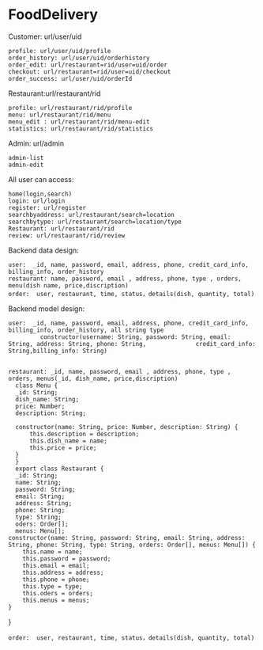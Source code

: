 # FoodDelivery



 Customer: url/user/uid
 
    profile: url/user/uid/profile
    order_history: url/user/uid/orderhistory
    order_edit: url/restaurant=rid/user=uid/order
    checkout: url/restaurant=rid/user=uid/checkout
    order_success: url/user/uid/orderId
 Restaurant:url/restaurant/rid
 
    profile: url/restaurant/rid/profile
    menu: url/restaurant/rid/menu
    menu_edit : url/restaurant/rid/menu-edit
    statistics: url/restaurant/rid/statistics
 Admin: url/admin
 
    admin-list
    admin-edit
 All user can access:
 
    home(login,search)
    login: url/login
    register: url/register
    searchbyaddress: url/restaurant/search=location
    searchbytype: url/restaurant/search=location/type
    Restaurant: url/restaurant/rid
    review: url/restaurant/rid/review
    
    
 Backend data design:
  
    user:  _id, name, password, email, address, phone, credit_card_info, billing_info, order_history
    restaurant: name, password, email , address, phone, type , orders, menu(dish name, price,discription)
    order:  user, restaurant, time, status，details(dish, quantity, total) 
    
 Backend model design:
  
    user:  _id, name, password, email, address, phone, credit_card_info, billing_info, order_history, all string type
             constructor(username: String, password: String, email: String, address: String, phone: String,              credit_card_info: String,billing_info: String)
             
             
    restaurant: _id, name, password, email , address, phone, type , orders, menus(_id, dish_name, price,discription)
      class Menu {
      _id: String;
      dish_name: String;
      price: Number;
      description: String;

      constructor(name: String, price: Number, description: String) {
          this.description = description;
          this.dish_name = name;
          this.price = price;
      }
      }
      export class Restaurant {
      _id: String;
      name: String;
      password: String;
      email: String;
      address: String;
      phone: String;
      type: String;
      oders: Order[];
      menus: Menu[];
    constructor(name: String, password: String, email: String, address: String, phone: String, type: String, orders: Order[], menus: Menu[]) {
        this.name = name;
        this.password = password;
        this.email = email;
        this.address = address;
        this.phone = phone;
        this.type = type;
        this.oders = orders;
        this.menus = menus;
    }
}

    order:  user, restaurant, time, status，details(dish, quantity, total) 

